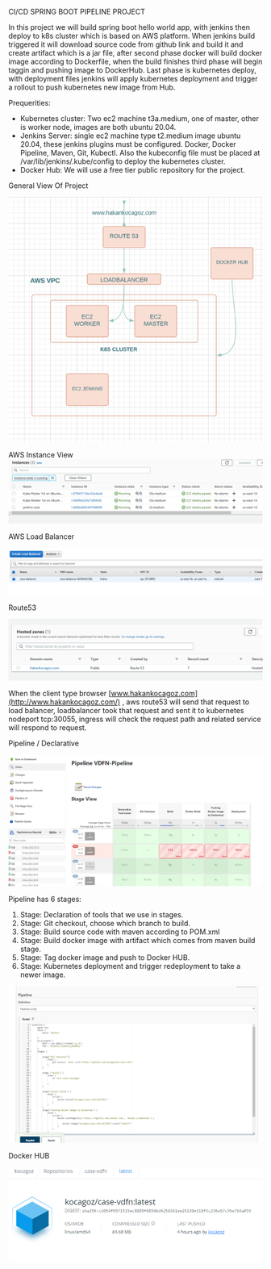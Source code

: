 CI/CD SPRING BOOT PIPELINE PROJECT

In this project we will build spring boot hello world app, with jenkins then deploy to k8s cluster which is based on AWS platform. When jenkins build triggered it will download source code from github link and build it and create artifact which is a jar file, after second phase docker will build docker image according to Dockerfile, when the build finishes third phase will begin taggin and pushing image to DockerHub. Last phase is kubernetes deploy, with deployment files jenkins will apply kubernetes deployment and trigger a rollout to push kubernetes new image from Hub.

Prequerities:

- Kubernetes cluster: Two ec2 machine t3a.medium, one of master, other is worker node, images are both ubuntu 20.04.
- Jenkins Server: single ec2 machine type t2.medium image ubuntu 20.04, these jenkins plugins must be configured. Docker, Docker Pipeline, Maven, Git, Kubectl. Also the kubeconfig file must be placed at /var/lib/jenkins/.kube/config to deploy the kubernetes cluster.
- Docker Hub: We will use a free tier public repository for the project.

General View Of Project

![](/imgs/AWS.PNG)

AWS Instance View ![](/imgs/ec2_list.PNG)

AWS Load Balancer

![](/imgs/alb.PNG)


Route53

![](/imgs/route53.PNG)

When the client type browser [www.hakankocagoz.com](http://www.hakankocagoz.com/) , aws route53 will send that request to load balancer, loadbalancer took that request and sent it to kubernetes nodeport tcp:30055, ingress will check the request path and related service will respond to request.

Pipeline / Declarative

![](/imgs/jenkins.PNG)

Pipeline has 6 stages:

1. Stage: Declaration of tools that we use in stages.
2. Stage: Git checkout, choose which branch to build.
3. Stage: Build source code with maven according to POM.xml
4. Stage: Build docker image with artifact which comes from maven build stage.
5. Stage: Tag docker image and push to Docker HUB.
6. Stage: Kubernetes deployment and trigger redeployment to take a newer image.

![](/imgs/pipeline.PNG)

Docker HUB

![](/imgs/hub.PNG)